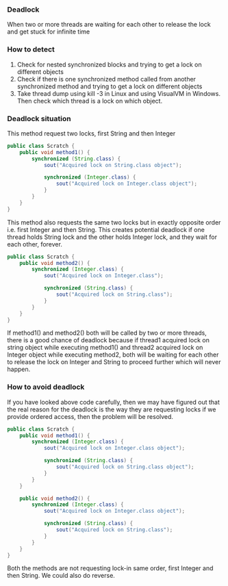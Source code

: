 ### Deadlock
When two or more threads are waiting for each other to release the lock and get stuck for infinite time

### How to detect
1. Check for nested synchronized blocks and trying to get a lock on different objects
2. Check if there is one synchronized method called from another synchronized method and trying to get a lock on different objects
3. Take thread dump using kill -3 in Linux and using VisualVM in Windows. Then check which thread is a lock on which object.

### Deadlock situation
This method request two locks, first String and then Integer
```java
public class Scratch {
    public void method1() {
        synchronized (String.class) {
            sout("Acquired lock on String.class object");

            synchronized (Integer.class) {
                sout("Acquired lock on Integer.class object");
            }
        }
    }
}
```

This method also requests the same two locks but in exactly opposite order i.e. first Integer and then String. This creates potential deadlock if one thread holds String lock and the other holds Integer lock, and they wait for each other, forever.
```java
public class Scratch {
    public void method2() {
        synchronized (Integer.class) {
            sout("Acquired lock on Integer.class");

            synchronized (String.class) {
                sout("Acquired lock on String.class");
            }
        }
    }
}
```

If method1() and method2() both will be called by two or more threads, there is a good chance of deadlock because if thread1 acquired lock on string object while executing method1() and thread2 acquired lock on Integer object while executing method2, both will be waiting for each other to release the lock on Integer and String to proceed further which will never happen.

### How to avoid deadlock
If you have looked above code carefully, then we may have figured out that the real reason for the deadlock is the way they are requesting locks if we provide ordered access, then the problem will be resolved.

```java
public class Scratch {
    public void method1() {
        synchronized (Integer.class) {
            sout("Acquired lock on Integer.class object");

            synchronized (String.class) {
                sout("Acquired lock on String.class object");
            }
        }
    }

    public void method2() {
        synchronized (Integer.class) {
            sout("Acquired lock on Integer.class object");

            synchronized (String.class) {
                sout("Acquired lock on String.class");
            }
        }
    }
}
```

Both the methods are not requesting lock-in same order, first Integer and then String. We could also do reverse.